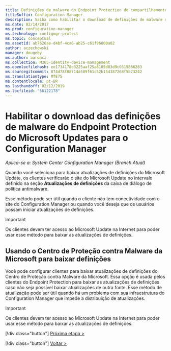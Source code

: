 ```yaml
---
title: Definições de malware do Endpoint Protection do compartilhamento de rede
titleSuffix: Configuration Manager
description: Saiba como habilitar o download de definições de malware do Endpoint Protection do Microsoft Updates para o Configuration Manager.
ms.date: 02/14/2017
ms.prod: configuration-manager
ms.technology: configmgr-protect
ms.topic: conceptual
ms.assetid: ab7626ae-d4bf-4ca6-ab25-c61f96800a02
author: aczechowski
manager: dougeby
ms.author: aaroncz
ms.collection: M365-identity-device-management
ms.openlocfilehash: ee1734178e3225aaf25a8105d83d9c0315866283
ms.sourcegitcommit: 874d78f08714a509f61c52b154387268f5b73242
ms.translationtype: MTE75
ms.contentlocale: pt-BR
ms.lasthandoff: 02/12/2019
ms.locfileid: "56122178"
---
```

# <a name="enable-endpoint-protection-malware-definitions-to-download-from-microsoft-updates-for-configuration-manager"></a>Habilitar o download das definições de malware do Endpoint Protection do Microsoft Updates para o Configuration Manager

*Aplica-se a: System Center Configuration Manager (Branch Atual)*


 Quando você seleciona para baixar atualizações de definições do Microsoft Update, os clientes verificarão o site do Microsoft Update no intervalo definido na seção **Atualizações de definições** da caixa de diálogo de política antimalware.

 Esse método pode ser útil quando o cliente não tem conectividade com o site do Configuration Manager ou quando você deseja que os usuários possam iniciar atualizações de definições.

> [!IMPORTANT]
>  Os clientes devem ter acesso ao Microsoft Update na Internet para poder usar esse método para baixar as atualizações de definições.

## <a name="using-the-microsoft-malware-protection-center-to-download-definitions"></a>Usando o Centro de Proteção contra Malware da Microsoft para baixar definições
 Você pode configurar clientes para baixar atualizações de definições do Centro de Proteção contra Malware da Microsoft. Essa opção é usada pelos clientes do Endpoint Protection para baixar as atualizações de definições caso não seja possível baixar atualizações de outra fonte. Esse método de atualização pode ser útil quando há um problema com sua infraestrutura do Configuration Manager que impede a distribuição de atualizações.

> [!IMPORTANT]
>  Os clientes devem ter acesso ao Microsoft Update na Internet para poder usar esse método para baixar as atualizações de definições.
> 
> 
> [!div class="button"]
> [Próxima etapa >](endpoint-antimalware-policies.md)
> 
> [!div class="button"]
> [Voltar >](endpoint-configure-alerts.md)
